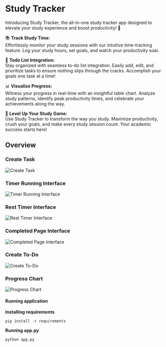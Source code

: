 # Study Tracker
Introducing Study Tracker, the all-in-one study tracker app designed to elevate your study experience and boost productivity! 🚀

📚 **Track Study Time:**  
Effortlessly monitor your study sessions with our intuitive time-tracking feature. Log your study hours, set goals, and watch your productivity soar.

📅 **Todo List Integration:**  
Stay organized with seamless to-do list integration. Easily add, edit, and prioritize tasks to ensure nothing slips through the cracks. Accomplish your goals one task at a time!

📊 **Visualize Progress:**  
Witness your progress in real-time with an insightful table chart. Analyze study patterns, identify peak productivity times, and celebrate your achievements along the way.

🚀 **Level Up Your Study Game:**  
Use Study Tracker to transform the way you study. Maximize productivity, crush your goals, and make every study session count. Your academic success starts here!

## Overview
### Create Task  
![Create Task](https://i.postimg.cc/nz94nqBS/create-task.png)

### Timer Running Interface  
![Timer Running Interface](https://i.postimg.cc/qM435Pb5/timer-running.png)

### Rest Timer Interface  
![Rest Timer Interface](https://i.postimg.cc/HLpX8f5M/rest-timer-running.png)

### Completed Page Interface  
![Completed Page Interface](https://i.postimg.cc/TYSFJvJZ/completed.png)

### Create To-Do  
![Create To-Do](https://i.postimg.cc/wj2WbKXq/todo.png)

### Progress Chart  
![Progress Chart](https://i.postimg.cc/BZzMdcPF/progress.png)

#### Running application    
**Installing requirements**  
```
pip install -r requirements
```
**Running app.py**  
```
python app.py
```

